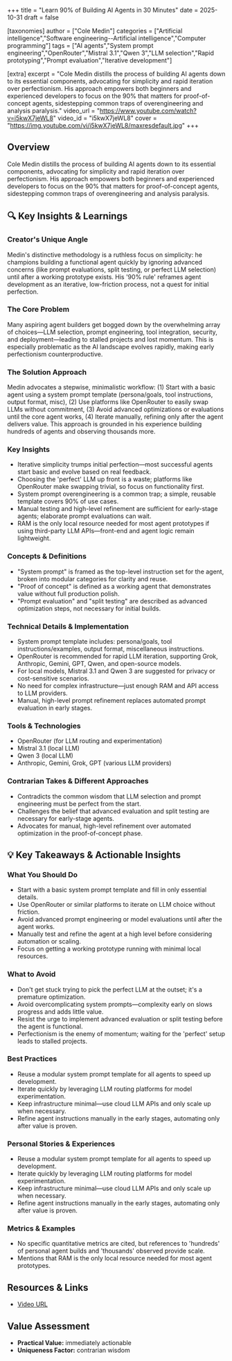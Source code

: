 +++
title = "Learn 90% of Building AI Agents in 30 Minutes"
date = 2025-10-31
draft = false

[taxonomies]
author = ["Cole Medin"]
categories = ["Artificial intelligence","Software engineering--Artificial intelligence","Computer programming"]
tags = ["AI agents","System prompt engineering","OpenRouter","Mistral 3.1","Qwen 3","LLM selection","Rapid prototyping","Prompt evaluation","Iterative development"]

[extra]
excerpt = "Cole Medin distills the process of building AI agents down to its essential components, advocating for simplicity and rapid iteration over perfectionism. His approach empowers both beginners and experienced developers to focus on the 90% that matters for proof-of-concept agents, sidestepping common traps of overengineering and analysis paralysis."
video_url = "https://www.youtube.com/watch?v=i5kwX7jeWL8"
video_id = "i5kwX7jeWL8"
cover = "https://img.youtube.com/vi/i5kwX7jeWL8/maxresdefault.jpg"
+++

## Overview

Cole Medin distills the process of building AI agents down to its essential components, advocating for simplicity and rapid iteration over perfectionism. His approach empowers both beginners and experienced developers to focus on the 90% that matters for proof-of-concept agents, sidestepping common traps of overengineering and analysis paralysis.

## 🔍 Key Insights & Learnings

### Creator's Unique Angle
Medin's distinctive methodology is a ruthless focus on simplicity: he champions building a functional agent quickly by ignoring advanced concerns (like prompt evaluations, split testing, or perfect LLM selection) until after a working prototype exists. His '90% rule' reframes agent development as an iterative, low-friction process, not a quest for initial perfection.

### The Core Problem
Many aspiring agent builders get bogged down by the overwhelming array of choices—LLM selection, prompt engineering, tool integration, security, and deployment—leading to stalled projects and lost momentum. This is especially problematic as the AI landscape evolves rapidly, making early perfectionism counterproductive.

### The Solution Approach
Medin advocates a stepwise, minimalistic workflow: (1) Start with a basic agent using a system prompt template (persona/goals, tool instructions, output format, misc), (2) Use platforms like OpenRouter to easily swap LLMs without commitment, (3) Avoid advanced optimizations or evaluations until the core agent works, (4) Iterate manually, refining only after the agent delivers value. This approach is grounded in his experience building hundreds of agents and observing thousands more.

### Key Insights
- Iterative simplicity trumps initial perfection—most successful agents start basic and evolve based on real feedback.
- Choosing the 'perfect' LLM up front is a waste; platforms like OpenRouter make swapping trivial, so focus on functionality first.
- System prompt overengineering is a common trap; a simple, reusable template covers 90% of use cases.
- Manual testing and high-level refinement are sufficient for early-stage agents; elaborate prompt evaluations can wait.
- RAM is the only local resource needed for most agent prototypes if using third-party LLM APIs—front-end and agent logic remain lightweight.

### Concepts & Definitions
- "System prompt" is framed as the top-level instruction set for the agent, broken into modular categories for clarity and reuse.
- "Proof of concept" is defined as a working agent that demonstrates value without full production polish.
- "Prompt evaluation" and "split testing" are described as advanced optimization steps, not necessary for initial builds.

### Technical Details & Implementation
- System prompt template includes: persona/goals, tool instructions/examples, output format, miscellaneous instructions.
- OpenRouter is recommended for rapid LLM iteration, supporting Grok, Anthropic, Gemini, GPT, Qwen, and open-source models.
- For local models, Mistral 3.1 and Qwen 3 are suggested for privacy or cost-sensitive scenarios.
- No need for complex infrastructure—just enough RAM and API access to LLM providers.
- Manual, high-level prompt refinement replaces automated prompt evaluation in early stages.

### Tools & Technologies
- OpenRouter (for LLM routing and experimentation)
- Mistral 3.1 (local LLM)
- Qwen 3 (local LLM)
- Anthropic, Gemini, Grok, GPT (various LLM providers)

### Contrarian Takes & Different Approaches
- Contradicts the common wisdom that LLM selection and prompt engineering must be perfect from the start.
- Challenges the belief that advanced evaluation and split testing are necessary for early-stage agents.
- Advocates for manual, high-level refinement over automated optimization in the proof-of-concept phase.

## 💡 Key Takeaways & Actionable Insights

### What You Should Do
- Start with a basic system prompt template and fill in only essential details.
- Use OpenRouter or similar platforms to iterate on LLM choice without friction.
- Avoid advanced prompt engineering or model evaluations until after the agent works.
- Manually test and refine the agent at a high level before considering automation or scaling.
- Focus on getting a working prototype running with minimal local resources.

### What to Avoid
- Don't get stuck trying to pick the perfect LLM at the outset; it's a premature optimization.
- Avoid overcomplicating system prompts—complexity early on slows progress and adds little value.
- Resist the urge to implement advanced evaluation or split testing before the agent is functional.
- Perfectionism is the enemy of momentum; waiting for the 'perfect' setup leads to stalled projects.

### Best Practices
- Reuse a modular system prompt template for all agents to speed up development.
- Iterate quickly by leveraging LLM routing platforms for model experimentation.
- Keep infrastructure minimal—use cloud LLM APIs and only scale up when necessary.
- Refine agent instructions manually in the early stages, automating only after value is proven.

### Personal Stories & Experiences
- Reuse a modular system prompt template for all agents to speed up development.
- Iterate quickly by leveraging LLM routing platforms for model experimentation.
- Keep infrastructure minimal—use cloud LLM APIs and only scale up when necessary.
- Refine agent instructions manually in the early stages, automating only after value is proven.

### Metrics & Examples
- No specific quantitative metrics are cited, but references to 'hundreds' of personal agent builds and 'thousands' observed provide scale.
- Mentions that RAM is the only local resource needed for most agent prototypes.

## Resources & Links

- [Video URL](https://www.youtube.com/watch?v=i5kwX7jeWL8)

## Value Assessment

- **Practical Value:** immediately actionable
- **Uniqueness Factor:** contrarian wisdom
